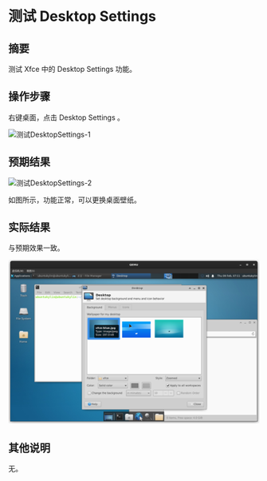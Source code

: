 # 测试 Desktop Settings

## 摘要

测试 Xfce 中的 Desktop Settings 功能。

## 操作步骤

右键桌面，点击 Desktop Settings 。

![测试DesktopSettings-1](./img/测试DesktopSettings-1.png)

## 预期结果

![测试DesktopSettings-2](./img/测试DesktopSettings-2.png)

如图所示，功能正常，可以更换桌面壁纸。

## 实际结果

与预期效果一致。

![测试DesktopSettings-3](./img/测试DesktopSettings-3.png)

## 其他说明

无。
